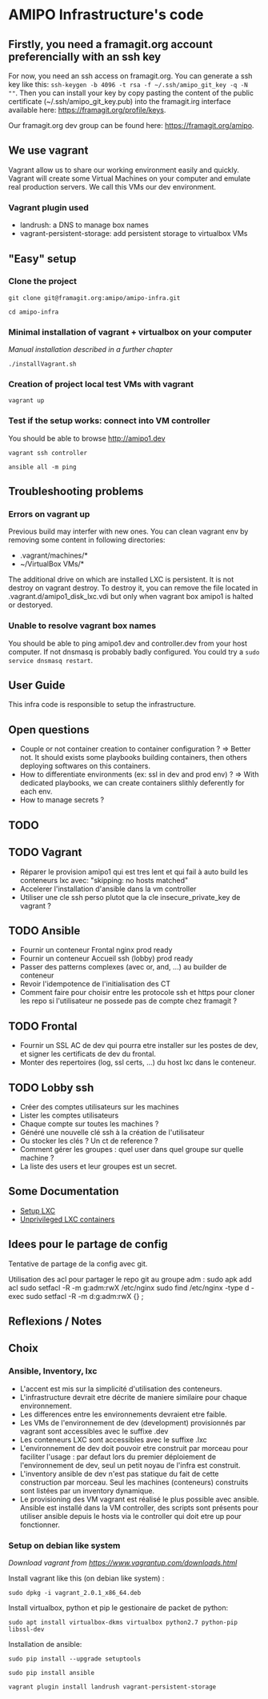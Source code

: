 AMIPO Infrastructure's code
=======

## Firstly, you need a framagit.org account preferencially with an ssh key
For now, you need an ssh access on framagit.org.
You can generate a ssh key like this: `ssh-keygen -b 4096 -t rsa -f ~/.ssh/amipo_git_key -q -N ""`.
Then you can install your key by copy pasting the content of the public certificate (~/.ssh/amipo_git_key.pub) into the framagit.irg interface available here: <a href="https://framagit.org/profile/keys">https://framagit.org/profile/keys</a>.

Our framagit.org dev group can be found here: <a href="https://framagit.org/amipo">https://framagit.org/amipo</a>.

## We use vagrant
Vagrant allow us to share our working environment easily and quickly.
Vagrant will create some Virtual Machines on your computer and emulate real production servers.
We call this VMs our dev environment.

### Vagrant plugin used
* landrush: a DNS to manage box names
* vagrant-persistent-storage: add persistent storage to virtualbox VMs

## "Easy" setup

### Clone the project
`git clone git@framagit.org:amipo/amipo-infra.git` 

`cd amipo-infra`

### Minimal installation of vagrant + virtualbox on your computer
_Manual installation described in a further chapter_

`./installVagrant.sh`

### Creation of project local test VMs with vagrant
`vagrant up`

### Test if the setup works: connect into VM controller
You should be able to browse <a href="http://amipo1.dev">http://amipo1.dev</a>

`vagrant ssh controller`

`ansible all -m ping`

## Troubleshooting problems

### Errors on vagrant up
Previous build may interfer with new ones. You can clean vagrant env by removing some content in following directories:
* .vagrant/machines/*
* ~/VirtualBox VMs/*

The additional drive on which are installed LXC is persistent. It is not destroy on vagrant destroy. To destroy it, you can remove the file located in .vagrant.d/amipo1_disk_lxc.vdi but only when vagrant box amipo1 is halted or destoryed.

### Unable to resolve vagrant box names
You should be able to ping amipo1.dev and controller.dev from your host computer. If not dnsmasq is probably badly configured. You could try a `sudo service dnsmasq restart`.

## User Guide
This infra code is responsible to setup the infrastructure.

## Open questions
* Couple or not container creation to container configuration ? => Better not. It should exists some playbooks building containers, then others deploying softwares on this containers.
* How to differentiate environments (ex: ssl in dev and prod env) ? => With dedicated playbooks, we can create containers slithly deferently for each env.
* How to manage secrets ?

## TODO

## TODO Vagrant
* Réparer le provision amipo1 qui est tres lent et qui fail à auto build les conteneurs lxc avec: "skipping: no hosts matched"
* Accelerer l'installation d'ansible dans la vm controller
* Utiliser une cle ssh perso plutot que la cle insecure_private_key de vagrant ?


## TODO Ansible
* Fournir un conteneur Frontal nginx prod ready
* Fournir un conteneur Accueil ssh (lobby) prod ready
* Passer des patterns complexes (avec or, and, ...) au builder de conteneur
* Revoir l'idempotence de l'initialisation des CT
* Comment faire pour choisir entre les protocole ssh et https pour cloner les repo si l'utilisateur ne possede pas de compte chez framagit ?


## TODO Frontal
* Fournir un SSL AC de dev qui pourra etre installer sur les postes de dev, et signer les certificats de dev du frontal.
* Monter des repertoires (log, ssl certs, ...) du host lxc dans le conteneur.


## TODO Lobby ssh
* Créer des comptes utilisateurs sur les machines
* Lister les comptes utilisateurs
* Chaque compte sur toutes les machines ?
* Généré une nouvelle clé ssh à la création de l'utilisateur
* Ou stocker les clés ? Un ct de reference ?
* Comment gérer les groupes : quel user dans quel groupe sur quelle machine ?
* La liste des users et leur groupes est un secret.


## Some Documentation
* <a href="https://help.ubuntu.com/lts/serverguide/lxc.html">Setup LXC</a>
* <a href="https://stgraber.org/2014/01/17/lxc-1-0-unprivileged-containers/">Unprivileged LXC containers</a>


## Idees pour le partage de config
Tentative de partage de la config avec git.

Utilisation des acl pour partager le repo git au groupe adm :
sudo apk add acl
sudo setfacl -R -m g:adm:rwX /etc/nginx
sudo find /etc/nginx -type d -exec sudo setfacl -R -m d:g:adm:rwX {} \;

## Reflexions / Notes


## Choix
### Ansible, Inventory, lxc
* L'accent est mis sur la simplicité d'utilisation des conteneurs.
* L'infrastructure devrait etre décrite de maniere similaire pour chaque environnement.
* Les differences entre les environnements devraient etre faible.
* Les VMs de l'environnement de dev (development) provisionnés par vagrant sont accessibles avec le suffixe .dev
* Les conteneurs LXC sont accessibles avec le suffixe .lxc
* L'environnement de dev doit pouvoir etre construit par morceau pour faciliter l'usage : par defaut lors du premier déploiement de l'environnement de dev, seul un petit noyau de l'infra est construit.
* L'inventory ansible de dev n'est pas statique du fait de cette construction par morceau. Seul les machines (conteneurs) construits sont listées par un inventory dynamique.
* Le provisioning des VM vagrant est réalisé le plus possible avec ansible. Ansible est installé dans la VM controller, des scripts sont présents pour utiliser ansible depuis le hosts via le controller qui doit etre up pour fonctionner.

### Setup on debian like system
_Download vagrant from https://www.vagrantup.com/downloads.html_

Install vagrant like this (on debian like system) : 

`sudo dpkg -i vagrant_2.0.1_x86_64.deb`

Install virtualbox, python et pip le gestionaire de packet de python:

`sudo apt install virtualbox-dkms virtualbox python2.7 python-pip libssl-dev`

Installation de ansible:

`sudo pip install --upgrade setuptools`

`sudo pip install ansible`

`vagrant plugin install landrush vagrant-persistent-storage`

